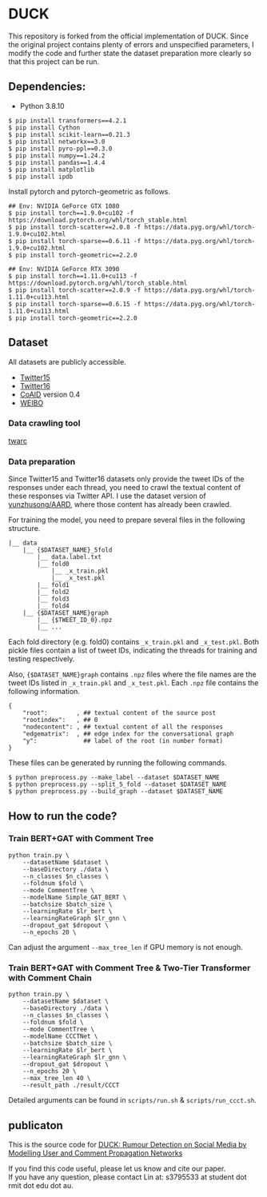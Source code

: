 # DUCK
This repository is forked from the official implementation of DUCK. Since the original project contains plenty of errors and unspecified parameters, I modify the code and further state the dataset preparation more clearly so that this project can be run.

## Dependencies:
- Python 3.8.10
```
$ pip install transformers==4.2.1
$ pip install Cython
$ pip install scikit-learn==0.21.3
$ pip install networkx==3.0
$ pip install pyro-ppl==0.3.0
$ pip install numpy==1.24.2
$ pip install pandas==1.4.4
$ pip install matplotlib
$ pip install ipdb
```
Install pytorch and pytorch-geometric as follows.
```
## Env: NVIDIA GeForce GTX 1080
$ pip install torch==1.9.0+cu102 -f https://download.pytorch.org/whl/torch_stable.html
$ pip install torch-scatter==2.0.8 -f https://data.pyg.org/whl/torch-1.9.0+cu102.html
$ pip install torch-sparse==0.6.11 -f https://data.pyg.org/whl/torch-1.9.0+cu102.html
$ pip install torch-geometric==2.2.0

## Env: NVIDIA GeForce RTX 3090
$ pip install torch==1.11.0+cu113 -f https://download.pytorch.org/whl/torch_stable.html
$ pip install torch-scatter==2.0.9 -f https://data.pyg.org/whl/torch-1.11.0+cu113.html
$ pip install torch-sparse==0.6.15 -f https://data.pyg.org/whl/torch-1.11.0+cu113.html
$ pip install torch-geometric==2.2.0
```

## Dataset
All datasets are publicly accessible.
- [Twitter15](https://www.dropbox.com/s/7ewzdrbelpmrnxu/rumdetect2017.zip?dl=0)
- [Twitter16](https://www.dropbox.com/s/7ewzdrbelpmrnxu/rumdetect2017.zip?dl=0)
- [CoAID](https://github.com/cuilimeng/CoAID) version 0.4
- [WEIBO](https://alt.qcri.org/~wgao/data/rumdect.zip)

### Data crawling tool
[twarc](https://github.com/DocNow/twarc)

### Data preparation
Since Twitter15 and Twitter16 datasets only provide the tweet IDs of the responses under each thread, you need to crawl the textual content of these responses via Twitter API. I use the dataset version of [yunzhusong/AARD](https://github.com/yunzhusong/AARD), where those content has already been crawled.

For training the model, you need to prepare several files in the following structure.
```
|__ data
	|__ {$DATASET_NAME}_5fold
		|__ data.label.txt
		|__ fold0
			|__ _x_train.pkl
			|__ _x_test.pkl
		|__ fold1
		|__ fold2
		|__ fold3
		|__ fold4
	|__ {$DATASET_NAME}graph
		|__ {$TWEET_ID_0}.npz
		|__ ...
```
Each fold directory (e.g. fold0) contains `_x_train.pkl` and `_x_test.pkl`. Both pickle files contain a list of tweet IDs, indicating the threads for training and testing respectively.

Also, `{$DATASET_NAME}graph` contains `.npz` files where the file names are the tweet IDs listed in `_x_train.pkl` and `_x_test.pkl`. Each `.npz` file contains the following information.
```
{
	"root":        , ## textual content of the source post
	"rootindex":   , ## 0
	"nodecontent": , ## textual content of all the responses
	"edgematrix":  , ## edge index for the conversational graph
	"y":             ## label of the root (in number format)
}
```
These files can be generated by running the following commands.
```
$ python preprocess.py --make_label --dataset $DATASET_NAME
$ python preprocess.py --split_5_fold --dataset $DATASET_NAME
$ python preprocess.py --build_graph --dataset $DATASET_NAME
```

## How to run the code?
### Train BERT+GAT with Comment Tree
```
python train.py \
	--datasetName $dataset \
	--baseDirectory ./data \
	--n_classes $n_classes \
	--foldnum $fold \
	--mode CommentTree \
	--modelName Simple_GAT_BERT \
	--batchsize $batch_size \
	--learningRate $lr_bert \
	--learningRateGraph $lr_gnn \
	--dropout_gat $dropout \
	--n_epochs 20 \
```
Can adjust the argument `--max_tree_len` if GPU memory is not enough.

### Train BERT+GAT with Comment Tree & Two-Tier Transformer with Comment Chain
```
python train.py \
	--datasetName $dataset \
	--baseDirectory ./data \
	--n_classes $n_classes \
	--foldnum $fold \
	--mode CommentTree \
	--modelName CCCTNet \
	--batchsize $batch_size \
	--learningRate $lr_bert \
	--learningRateGraph $lr_gnn \
	--dropout_gat $dropout \
	--n_epochs 20 \
	--max_tree_len 40 \
	--result_path ./result/CCCT
```
Detailed arguments can be found in `scripts/run.sh` & `scripts/run_ccct.sh`.

## publicaton
This is the source code for [DUCK: Rumour Detection on Social Media by Modelling User and Comment Propagation Networks](https://aclanthology.org/2022.naacl-main.364/)


If you find this code useful, please let us know and cite our paper.  
If you have any question, please contact Lin at: s3795533 at student dot rmit dot edu dot au.
